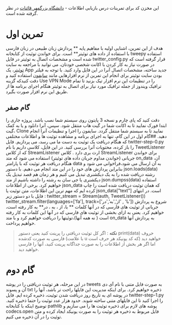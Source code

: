 
این مخزن کد برای تمرینات درس بازیابی اطلاعات - [دانشگاه بزرگمهر قائنات](http://buqaen.ac.ir) در نظر گرفته شده است.
# تمرین اول
هدف از این تمرین، اشنایی اولیه با مفاهیم پایه ** پردازش زبان طبیعی در زبان فارسی با استفاده از داده های توئیتر** است. 
برای خواندن توئیت از کتابخانه tweepy استفاده شده است و مشخصات اتصال به توئیتر در فایل twitter_config.py  قرار گرفته است که در صورت نیاز به کار کردن با اکانت شخصی خودتان، می توانید با مراجعه به سایت [توئیتر](https://apps.twitter.com)، یک App جدید ساخته، مشخصات اتصال آنرا در این فایل وارد کنید.
با توجه به فیلتر بودن سایت توئیتر برای انجام این تمرین از نرم افزارهایی مانند [سایفون](https://s3.amazonaws.com/0ubz-2q11-gi9y/fa.html#rtl) استفاده کنید و دقت کنیدکه گزینه Use VPN Mode را در تنظیمات این نرم افزار تیک بزنید تا تمام ترافیک ویندوز از جمله ترافیک مورد نیاز برای اتصال به توئیتر هنگام اجرای برنامه ها از طریق این نرم افزار صورت بگیرد.
## گام صفر
دقت کنید که پای چارم و نسخه 3 پایتون روی سیستم شما نصب باشد.
پروژه جاری را ابتدا فورک نمایید تا به اکانت شما در گیت هاب منتقل شود. سپس، آنرا دانلود و یا به کمک گیت، Clone نمایید تا به سیستم شما منتقل گردد. سایفون را اجرا و تنظیمات آنرا انجام دهید. 
##گام اول
در این گام، تنها به اجرای برنامه و مشاهده توئیت ها و اطلاعات مختلفی که هنگام دریافت یک توئیت به دست ما می رسد، می پردازیم. 
فایل twitter-step-0.py  را باز کرده، محتویات آنرا بررسی کنید. 
در این فایل، کلاسی داریم با نام TweetListener که از کلاس StreamListener ارث بری دارد . کلاس StreamListener برای خواندن جریانی (خواندن مداوم جریان داده های توئیتر) استفاده می شود که متد on_data‌‌ آن، هنگام دریافت هر توئیت که با پارامتر data به آن ارسال می شود،فراخوانی می شود و بنابراین پردازش های خود را در این متد انجام می دهیم. 
با دستور  json.loads(data) رشته دریافت شده را به یک دیکشنری تبدیل می کنیم و هر زمان هم قصد تبدیل یک دیکشنری یا جی سان به رشته را داشته باشیم از متد json.dumpss(data) استفاده خواهیم کرد.
برخی از اطلاعات json_data  که همان توئیت دریافت شده است را چاپ کرده ایم که مهم ترین این اطلاعات، متن توئیت یا json_data["text"]  است. 
در انتهای فایل با دو دستور زیر : 
twitter_stream = Stream(auth, TweetListener()) 
twitter_stream.filter(languages=['fa'], track=['با' , 'از','به','در'])
شروع به پردازش جریانی از توئیت های فارسی که در آنها کلمات ** با، از ، به ، در** به کار رفته است، خواهیم کرد. یعنی به ازای بخشی از توئیت های فارسی که در آنها این کلمات به کار رفته است ( نه همه آنها)،توئیتها را دریافت خواهیم کرد و با متد on_data به پردازش آنها خواهیم پرداخت.
>**نکته** : اگر کل توئیت دریافتی را پرینت کنید یعنی دستور    print(data) حروف فارسی به صورت کدشده (با علامت u که کد یونیکد هر حرف است) خواهید دید اما اگر هر بخش از اطلاعات را به صورت جداگانه پرینت کنید، آنها را فارسی خواهید دید. 
# گام دوم
در این مرحله، هر توئیت دریافتی را در پوشه tweets‌ به صورت فایل متنی با نام آی دی آن و پسوند txt‌ ذخیره خواهیم کرد. برای اینکه مدیریت این فایلها راحت تر باشد، آنها را در پوشه ای به تاریخ روز دریافت شدن توئیت، ذخیره کرده ایم. 
فایل twitter-step-1.py   را اجرا کنید تا این فایلهای متنی ساخته شوند. حدود هزار عدد توئیت را حتما ذخیره کنید.
توضیح اینکه با کتابخانه pathlib پوشه های لازم برای ذخیره توئیت ها را می سازیم و codecs.open فایل مربوط به ذخیره هر توئیت را به صورت یونیکد ایجاد کرده و متن توئیت را در آن ذخیره می کنیم. 



